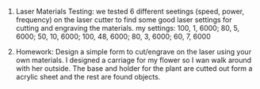

1) Laser Materials Testing:
we tested 6 different seetings (speed, power, frequency) on the laser cutter to find some good laser settings for cutting and engraving the materials.
my settings: 100, 1, 6000; 80, 5, 6000; 50, 10, 6000; 100, 48, 6000; 80, 3, 6000; 60, 7, 6000

2) Homework:
Design a simple form to cut/engrave on the laser using your own materials.
I designed a carriage for my flower so I wan walk around with her outside. The base and holder for the plant are cutted out form a acrylic sheet and the rest are found objects.
